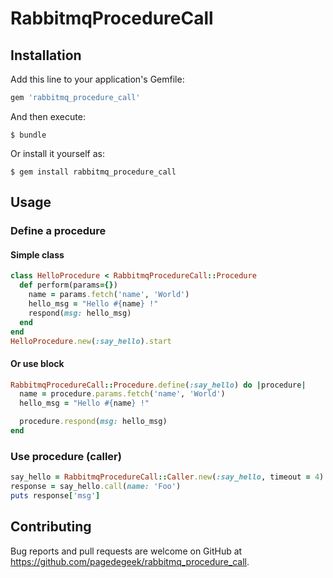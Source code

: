 # RabbitmqProcedureCall

## Installation

Add this line to your application's Gemfile:

```ruby
gem 'rabbitmq_procedure_call'
```

And then execute:

    $ bundle

Or install it yourself as:

    $ gem install rabbitmq_procedure_call

## Usage

### Define a procedure

#### Simple class

```ruby
class HelloProcedure < RabbitmqProcedureCall::Procedure
  def perform(params={})
    name = params.fetch('name', 'World')
    hello_msg = "Hello #{name} !"
    respond(msg: hello_msg)
  end
end
HelloProcedure.new(:say_hello).start
```

#### Or use block
```ruby
RabbitmqProcedureCall::Procedure.define(:say_hello) do |procedure|
  name = procedure.params.fetch('name', 'World')
  hello_msg = "Hello #{name} !"

  procedure.respond(msg: hello_msg)
end
```

### Use procedure (caller)

```ruby
say_hello = RabbitmqProcedureCall::Caller.new(:say_hello, timeout = 4)
response = say_hello.call(name: 'Foo')
puts response['msg']
```

## Contributing

Bug reports and pull requests are welcome on GitHub at https://github.com/pagedegeek/rabbitmq_procedure_call.

